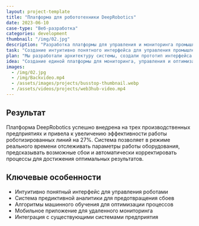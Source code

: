 ```yaml
---
layout: project-template
title: "Платформа для робототехники DeepRobotics"
date: 2023-06-10
case-type: "Веб-разработка"
categories: development
thumbnail: "/img/02.jpg"
description: "Разработка платформы для управления и мониторинга промышленных роботов с использованием технологий искусственного интеллекта и машинного обучения."
task: "Создание интуитивно понятного интерфейса для управления промышленными роботами с интеграцией алгоритмов ИИ для оптимизации производственных процессов."
plan: "Мы разработали архитектуру системы, создали прототип интерфейса и провели тестирование с реальными производственными роботами для оптимизации работы платформы."
idea: "Создание единой платформы для мониторинга, управления и оптимизации работы промышленных роботов с применением технологий искусственного интеллекта."
images:
  - /img/02.jpg
  - /img/Backvideo.mp4
  - /assets/images/projects/busstop-thumbnail.webp
  - /assets/videos/projects/web3hub-video.mp4
---
```


## Результат

Платформа DeepRobotics успешно внедрена на трех производственных предприятиях и привела к увеличению эффективности работы роботизированных линий на 27%. Система позволяет в режиме реального времени отслеживать параметры работы оборудования, предсказывать возможные сбои и автоматически корректировать процессы для достижения оптимальных результатов.

## Ключевые особенности

- Интуитивно понятный интерфейс для управления роботами
- Система предиктивной аналитики для предотвращения сбоев
- Алгоритмы машинного обучения для оптимизации процессов
- Мобильное приложение для удаленного мониторинга
- Интеграция с существующими системами предприятия 